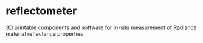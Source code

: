 # reflectometer
3D printable components and software for in-situ measurement of Radiance material reflectance properties
